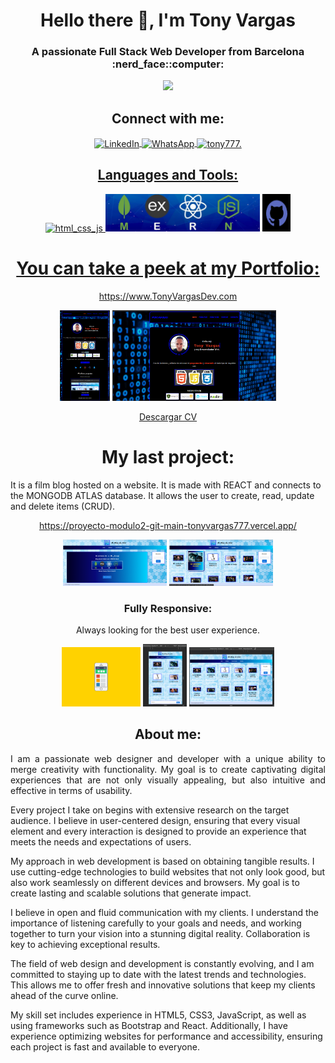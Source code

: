 <h1 align="center">Hello there 👋, I'm Tony Vargas</h1>
<h3 align="center">A passionate Full Stack Web Developer from Barcelona :nerd_face::computer:</h3>

<p align="center">
  <a href="#"><img src="https://readme-typing-svg.herokuapp.com?size=20&center=true&vCenter=true&width=480&lines=Full+Stack+Developer;HTML+CSS+JAVASCRIPT;MERN+STACK;MONGODB+EXPRESS+REACT+NODEJS;Always+Learning"></a>
</p>

<h2 align="center">Connect with me:</h2>

<p align="center">
 <a href="https://linkedin.com/in/tony-vargas-garcía-122b1424b" target="blank"><img align="center" src="https://raw.githubusercontent.com/rahuldkjain/github-profile-readme-generator/master/src/images/icons/Social/linked-in-alt.svg" alt="LinkedIn" height="40" width="40" />  
 <a href="https://wa.me/34661871759" target="blank" title="WhatsApp"><img className="red" align="center" src="https://raw.githubusercontent.com/rahuldkjain/github-profile-readme-generator/master/src/images/icons/Social/whatsapp.svg" alt="WhatsApp" height="40px" width="40px" />   
   <!-- <a href="https://www.instagram.com/tonaco777/" alt="tony777." height="40" width="40"><img align="center" src="https://raw.githubusercontent.com/rahuldkjain/github-profile-readme-generator/master/src/images/icons/Social/instagram.svg" alt="LinkedIn" height="40" width="40" /> 
<a href="https://twitter.com/tonaco777" alt="tony777." height="40" width="40"><img align="center" src="https://raw.githubusercontent.com/rahuldkjain/github-profile-readme-generator/master/src/images/icons/Social/twitter.svg" alt="LinkedIn" height="40" width="40" />  -->   
 <a href="mailto:tonacovargas@hotmail.com" target="blank"><img align="center"
 src="https://us.123rf.com/450wm/mamanamsai/mamanamsai1501/mamanamsai150100386/35929070-email-icono-en-el-fondo-azul-limpio-vector.jpg" alt="tony777." height="40" width="40" />
</p>
<h2 align="center">Languages and Tools:</h2>
<div>
<p align="center"> <a href="https://www.w3schools.com" target="_blank" rel="noreferrer"> <img src="https://github.com/TonyVargas777/portafolio/blob/main/public/img/hcj.avif" height="60px"  width="39%" alt="html_css_js" /></a><a href="https://www.mongodb.com/" target="_blank" rel="noreferrer"> <img src="https://github.com/TonyVargas777/portafolio/blob/main/public/img/mern.jpeg" height="60px" width="49%" alt="mern" /></a> <a href="https://github.com/" target="_blank" rel="noreferrer"> <img src="https://github.com/TonyVargas777/portafolio/blob/main/public/img/git.png" height="60px" width="9%" alt="git" />
</p>
  
</div>


<div align="center">
  <h1>You can take a peek at my Portfolio:</h1>   
  
  https://www.TonyVargasDev.com
  
  <div>
   <a href="https://portafolio-git-main-tonyvargas777.vercel.app/"> <img src="https://github.com/TonyVargas777/portafolio/blob/main/src/components/img/p_mobile.png" alt="mobile"  width="16%"></a>
   <a href="https://portafolio-git-main-tonyvargas777.vercel.app/"> <img src="https://github.com/TonyVargas777/portafolio/blob/main/src/components/img/p_laptop.png" alt="laptop" width="52%"></a>  
</div>
<p align="center">
<a
            href="tony_vargas_cv.pdf" 
            download="Tony_Vargas_CV.pdf"
            target="_blank"
            title="Descargar Currículum Vitae"
          >
            Descargar CV
          </a>
</p>
</div>

<h1 align="center">My last project:</h1>
<p>It is a film blog hosted on a website.
It is made with REACT and connects to the MONGODB ATLAS database.
It allows the user to create, read, update and delete items (CRUD).</p>
<div align="center">

  https://proyecto-modulo2-git-main-tonyvargas777.vercel.app/
  
  <a href="https://proyecto-modulo2-git-main-tonyvargas777.vercel.app/"> <img src="https://github.com/TonyVargas777/proyecto-modulo2/blob/main/public/img/blog_cine_inicio.png" alt="imicio" width="33%"/></a>
  <a href="https://proyecto-modulo2-git-main-tonyvargas777.vercel.app/"> <img src="https://github.com/TonyVargas777/proyecto-modulo2/blob/main/public/img/blog_cine_articulos.png" alt="articulos" width="33%"/></a>
</div>
<div  align="center">
   <h3>Fully Responsive:</h3> 
   <p>Always looking for the best user experience. </p>
</div>
<div  align="center">
   <a href="https://proyecto-modulo2-git-main-tonyvargas777.vercel.app/"> <img alt="responsive" src="https://github.com/TonyVargas777/portafolio/blob/main/public/img/DXKg.gif"  width="25%"/></a> 
   <a href="https://proyecto-modulo2-git-main-tonyvargas777.vercel.app/"> <img src="https://github.com/TonyVargas777/proyecto-modulo2/blob/main/public/img/blog_cine_mobile.png" alt="mobile"  width="14%"/></a>
   <a href="https://proyecto-modulo2-git-main-tonyvargas777.vercel.app/"> <img src="https://github.com/TonyVargas777/proyecto-modulo2/blob/main/public/img/blog_cine_laptop.png" alt="laptop" width="27%"/></a>  
</div>



<div align="center">
  
</div>

 <h2 align="center">About me:</h2>
<p style="text-align: justify;">I am a passionate web designer and developer with a unique ability to merge creativity with functionality. My goal is to create captivating digital experiences that are not only visually appealing, but also intuitive and effective in terms of usability.

Every project I take on begins with extensive research on the target audience. I believe in user-centered design, ensuring that every visual element and every interaction is designed to provide an experience that meets the needs and expectations of users.

My approach in web development is based on obtaining tangible results. I use cutting-edge technologies to build websites that not only look good, but also work seamlessly on different devices and browsers. My goal is to create lasting and scalable solutions that generate impact.

I believe in open and fluid communication with my clients. I understand the importance of listening carefully to your goals and needs, and working together to turn your vision into a stunning digital reality. Collaboration is key to achieving exceptional results.

The field of web design and development is constantly evolving, and I am committed to staying up to date with the latest trends and technologies. This allows me to offer fresh and innovative solutions that keep my clients ahead of the curve online.

My skill set includes experience in HTML5, CSS3, JavaScript, as well as using frameworks such as Bootstrap and React. Additionally, I have experience optimizing websites for performance and accessibility, ensuring each project is fast and available to everyone.</p>
